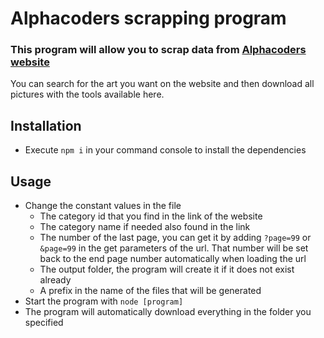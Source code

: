# Alphacoders scrapping program
### This program will allow you to scrap data from [Alphacoders website](https://wall.alphacoders.com)
You can search for the art you want on the website and then download all pictures with the tools available here.

## Installation
* Execute `npm i` in your command console to install the dependencies
## Usage
* Change the constant values in the file
  * The category id that you find in the link of the website
  * The category name if needed also found in the link
  * The number of the last page, you can get it by adding `?page=99` or `&page=99` in the get parameters of the url. That number will be set back to the end page number automatically when loading the url
  * The output folder, the program will create it if it does not exist already
  * A prefix in the name of the files that will be generated
* Start the program with `node [program]`
* The program will automatically download everything in the folder you specified